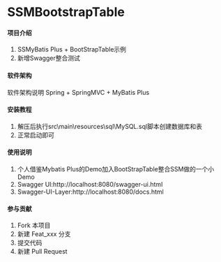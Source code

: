 # SSMBootstrapTable

#### 项目介绍
1. SSMyBatis Plus + BootStrapTable示例
2. 新增Swagger整合测试

#### 软件架构
软件架构说明
Spring + SpringMVC + MyBatis Plus

#### 安装教程

1. 解压后执行src\main\resources\sql\MySQL.sql脚本创建数据库和表
2. 正常启动即可

#### 使用说明

1. 个人借鉴Mybatis Plus的Demo加入BootStrapTable整合SSM做的一个小Demo
2. Swagger UI:http://localhost:8080/swagger-ui.html
3. Swagger-UI-Layer:http://localhost:8080/docs.html

#### 参与贡献

1. Fork 本项目
2. 新建 Feat_xxx 分支
3. 提交代码
4. 新建 Pull Request
